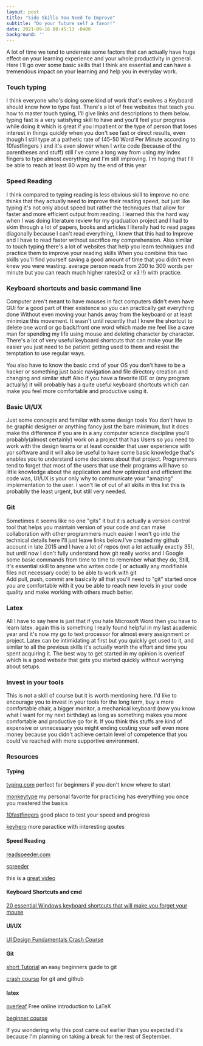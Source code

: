 ```yaml
---
layout: post
title: "Side Skills You Need To Improve"
subtitle: "Do your future self a favor!"
date: 2021-09-16 08:45:13 -0400
background: ''
---
```

A lot of time we tend to underrate some factors that can actually have huge effect on your learning experience and your whole productivity in general. Here I'll go over some basic skills that I think are essential and can have a tremendous impact on your learning and help you in everyday work.
### Touch typing 
I think everyone who's doing some kind of work that's evolves a Keyboard should know how to type fast. There's a lot of free websites that teach you how to  master touch typing, I'll give links and descriptions to them below. typing fast is a very satisfying skill to have  and you'll feel your progress while doing it which is  great if you impatient or the type of person that loses interest in things quickly when you don't see fast or direct  results, even though I still type at a pathetic rate of (45-50 Word Per Minute according to 10fastfingers ) and it's even slower when I write code (because of the  parentheses and stuff) still I've came a long way from using my index fingers to type almost everything and I'm still improving. I'm hoping that I'll be able to reach at least 80 wpm by the end of this year
### Speed Reading 
I think compared to typing reading is less obvious skill to improve no one thinks that they actually need to improve their reading speed, but just like typing it's not only about speed but rather the techniques that allow for faster and more efficient output from reading. I learned this the hard way when I was doing literature review for my graduation project and I had to skim through a lot of papers, books and articles I literally had to read pages diagonally because I can't read everything, I knew that this had to Improve and I have to read faster without sacrifice my comprehension.
Also similar to touch typing there's a lot of  websites that help you learn techniques and practice them to improve your reading skills 
When you combine this two skills you'll find yourself saving a good amount of time that you didn't even knew you were wasting. average person reads from 200 to 300 words per minute but you can reach much higher rates(x2 or x3 !!)  with practice.

### Keyboard shortcuts and basic command line
Computer aren't meant to have mouses in fact computers didn't even have GUI for a good part of thier existence so you can practically get everything done 
Without even moving your hands away from the keyboard or at least minimize this movement. It wasn't until recently that I knew the shortcut to delete one word or go back/front one word which made me feel like a cave man for spending my life using mouse and deleting character by character. There's a lot of very useful keyboard shortcuts that can make your life easier you just need to be patient getting used to them and resist the temptation to use regular ways. 

You also have to know the basic cmd of your OS you don't have 
to be a hacker or something just basic navigation and file directory creation and changing and similar stuff
Also if you have a favorite IDE or (any program actually) it will probably has a quite useful keyboard shortcuts which can make you feel more comfortable and productive using it. 

### Basic UI/UX
Just some concepts and familiar with  some design tools
You don't have to be graphic designer or anything fancy just the bare minimum, but it does make the difference if you are in a any computer science discipline you'll probably(almost certainly) work on a project that has Users so you need to work with the design teams or at least consider that user experience  with yor software and it will also be useful to have some basic knowledge that's enables you to understand some decisions about that project. 
Programmers tend to forget that most of the users that use their  programs  will have so little knowledge about the application and how optimized and efficient the code was,  UI/UX is your only why to communicate your "amazing" implementation to the user. I won't lie of out of all skills in this list this is probablly the least urgent, but still very needed.

### Git
Sometimes it seems like no one "gits" it but it is actually a version control tool that helps you maintain version of your code and can make collaboration with other programmers much easier I won't go into the technical details here I'll just leave links below.I've created my github account in late 2015 and I have a lot of repos (not a lot actually exactly 35), but until now I don't fully understand how git really works and I Google some basic commands from time to time to remember what they do, Still, it's essential skill to anyone who writes code ( or actually any modifiable files not necessary code) to be able to work with git  
Add pull, push, commit are basically all that you'll need to "git" started once you are comfortable with it you be able to reach new levels in your code quality and make working with others much better. 

### Latex 
All I have to say here is just that if you hate Microsoft Word then you have to learn latex. again this is something I really found helpful in my last academic year and  it's now my go to text processor for almost every assignment or project.
Latex can be intimidating at first but you quickly get used to it, and similar to all the previous skills it's actually worth the effort and time you spent acquiring it.
The best way to get started in my opinion is overleaf which is a good website that gets you started quickly without worrying about setups. 

### Invest in your tools 
This is not a skill of course but it is worth mentioning here. I'd like to encourage you to invest in your tools for the long term, buy a more comfortable chair, a bigger monitor, a mechanical keyboard (now you know what I want for my next birthday) as long as something makes you more comfortable and productive go for it. If you think this stuffs are kind of expensive or unnecessary you might ending costing your self even more money because you didn't achieve certain level of competence that you could've reached with more supportive environment. 

### Resources 
#### Typing
[typing.com](https://typing.com) perfect for beginners if you don't know where to start

[monkeytype](https://monkeytype.com) my personal favorite for practicing has everything you once you mastered the basics

[10fastfingers](https://10fastfingers.com) good place to test your speed and progress

[keyhero](https://www.keyhero.com) more paractice with interesting qoutes  

#### Speed Reading 
[readspeeder.com](https://readspeeder.com) 

[spreeder](https://www.spreeder.com/)

this is a [great video](https://www.youtube.com/watch?v=tDttHr2GadM&t=417s) 

#### Keyboard Shortcuts and cmd
[20 essential Windows keyboard shortcuts that will make you forget your mouse](https://www.popsci.com/windows-keyboard-shortcuts/)
#### UI/UX 
[UI Design Fundamentals Crash Course](https://www.youtube.com/watch?v=tRpoI6vkqLs)
#### Git
[short Tutorial](https://towardsdatascience.com/an-easy-beginners-guide-to-git-2d5a99682a4c) an easy beginners guide to git

[crash course](https://www.youtube.com/watch?v=SWYqp7iY_Tc) for git and github
#### latex
[overleaf](https://www.overleaf.com/learn/latex/Free_online_introduction_to_LaTeX_(part_1)) Free online introduction to LaTeX

[beginner course](https://www.youtube.com/watch?v=fCzF5gDy60g)


If you wondering why this post came out earlier than you expected it's because I'm planning on taking a break for the rest of September.